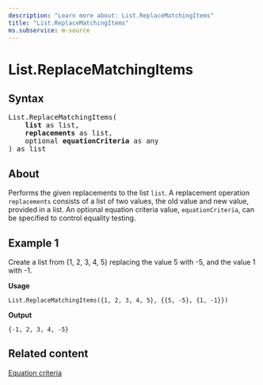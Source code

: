 ```yaml
---
description: "Learn more about: List.ReplaceMatchingItems"
title: "List.ReplaceMatchingItems"
ms.subservice: m-source
---
```

# List.ReplaceMatchingItems

## Syntax

<pre>
List.ReplaceMatchingItems(
    <b>list</b> as list,
    <b>replacements</b> as list,
    optional <b>equationCriteria</b> as any
) as list
</pre>
  
## About

Performs the given replacements to the list `list`. A replacement operation `replacements` consists of a list of two values, the old value and new value, provided in a list. An optional equation criteria value, `equationCriteria`, can be specified to control equality testing.

## Example 1

Create a list from {1, 2, 3, 4, 5} replacing the value 5 with -5, and the value 1 with -1.

**Usage**

```powerquery-m
List.ReplaceMatchingItems({1, 2, 3, 4, 5}, {{5, -5}, {1, -1}})
```

**Output**

`{-1, 2, 3, 4, -5}`

## Related content

[Equation criteria](list-functions.md#equation-criteria)
